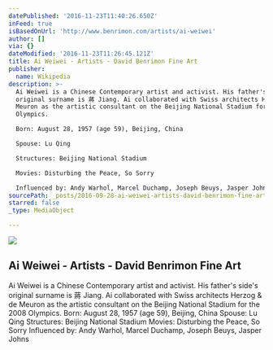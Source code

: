 ```yaml
---
datePublished: '2016-11-23T11:40:26.650Z'
inFeed: true
isBasedOnUrl: 'http://www.benrimon.com/artists/ai-weiwei'
author: []
via: {}
dateModified: '2016-11-23T11:26:45.121Z'
title: Ai Weiwei - Artists - David Benrimon Fine Art
publisher:
  name: Wikipedia
description: >-
  Ai Weiwei is a Chinese Contemporary artist and activist. His father's side's
  original surname is 蔣 Jiang. Ai collaborated with Swiss architects Herzog & de
  Meuron as the artistic consultant on the Beijing National Stadium for the 2008
  Olympics. 

  Born: August 28, 1957 (age 59), Beijing, China

  Spouse: Lu Qing

  Structures: Beijing National Stadium

  Movies: Disturbing the Peace, So Sorry

  Influenced by: Andy Warhol, Marcel Duchamp, Joseph Beuys, Jasper Johns
sourcePath: _posts/2016-09-28-ai-weiwei-artists-david-benrimon-fine-art.md
starred: false
_type: MediaObject

---
```

<article style=""><img src="https://imgflo.herokuapp.com/graph/2b2431f8e7ba7b0/88ba05e30999e4f44cdec402fa4d6961/noop.jpeg?input=https%3A%2F%2Fs3.amazonaws.com%2Ffiles.collageplatform.com.prod%2Fimage_cache%2F1010x580_fit%2F54188ee109a72c022291c1d0%2Fab8b2304619eea784291f6cdc59b3a77.jpeg" /><h1>Ai Weiwei - Artists - David Benrimon Fine Art</h1><p>Ai Weiwei is a Chinese Contemporary artist and activist. His father's side's original surname is 蔣 Jiang. Ai collaborated with Swiss architects Herzog &amp; de Meuron as the artistic consultant on the Beijing National Stadium for the 2008 Olympics. 
Born: August 28, 1957 (age 59), Beijing, China
Spouse: Lu Qing
Structures: Beijing National Stadium
Movies: Disturbing the Peace, So Sorry
Influenced by: Andy Warhol, Marcel Duchamp, Joseph Beuys, Jasper Johns</p></article>
